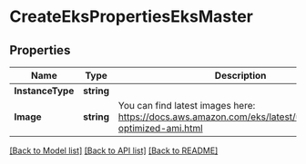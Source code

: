 # CreateEksPropertiesEksMaster

## Properties
Name | Type | Description | Notes
------------ | ------------- | ------------- | -------------
**InstanceType** | **string** |  | [optional] 
**Image** | **string** | You can find latest images here: https://docs.aws.amazon.com/eks/latest/userguide/eks-optimized-ami.html | [optional] 

[[Back to Model list]](../README.md#documentation-for-models) [[Back to API list]](../README.md#documentation-for-api-endpoints) [[Back to README]](../README.md)


